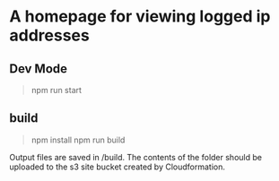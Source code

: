 # A homepage for viewing logged ip addresses

## Dev Mode

> npm run start

## build

> npm install
> npm run build

Output files are saved in /build. The contents of the folder should be uploaded to the s3 site bucket created by Cloudformation.